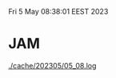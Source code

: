 Fri  5 May 08:38:01 EEST 2023
# JAM
<a href='./cache/202305/05_08.log'>./cache/202305/05_08.log</a>
